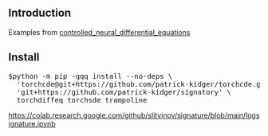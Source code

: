 <h2>Introduction</h2>

Examples from
[controlled_neural_differential_equations](https://github.com/datasig-ac-uk/signature_applications/tree/master/controlled_neural_differential_equations)

<h2>Install</h2>

<pre>
$python -m pip -qqq install --no-deps \
  'torchcde@git+https://github.com/patrick-kidger/torchcde.git@4620b4b8bfb08416f4871c9e76510b69439ee916' \
  'git+https://github.com/patrick-kidger/signatory' \
  torchdiffeq torchsde trampoline
</pre>

https://colab.research.google.com/github/slitvinov/signature/blob/main/logsignature.ipynb
